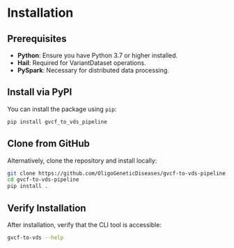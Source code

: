 # Installation

## Prerequisites

- **Python**: Ensure you have Python 3.7 or higher installed.
- **Hail**: Required for VariantDataset operations.
- **PySpark**: Necessary for distributed data processing.

## Install via PyPI

You can install the package using `pip`:

```bash
pip install gvcf_to_vds_pipeline
```

## Clone from GitHub

Alternatively, clone the repository and install locally:

```bash
git clone https://github.com/OligoGeneticDiseases/gvcf-to-vds-pipeline.git
cd gvcf-to-vds-pipeline
pip install .
```
## Verify Installation

After installation, verify that the CLI tool is accessible:

```bash
gvcf-to-vds --help
```